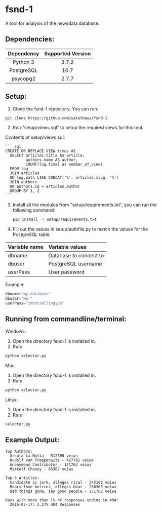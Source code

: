 # fsnd-1
A tool for analysis of the newsdata database.

## Dependencies:
  | Dependency | Supported Version |
  | :--------: | :---------------: |
  | Python 3   | 3.7.2             |
  | PostgreSQL | 10.7              |
  | psycopg2   | 2.7.7             |


## Setup:
  1. Clone the fsnd-1 repository. You can run:
  ```bash
  git clone https://github.com/satetheus/fsnd-1
  ```
  2. Run "setup/views.sql" to setup the required views for this tool.

  Contents of setup/views.sql:

    ``` sql
    CREATE OR REPLACE VIEW times AS
      SELECT articles.title AS article,
             authors.name AS author,
             COUNT(log.time) as number_of_views
      FROM log
      JOIN articles
      ON log.path LIKE CONCAT('%', articles.slug, '%')
      JOIN authors
      ON authors.id = articles.author
      GROUP BY 1, 2
    ```

  3. Install all the modules from "setup/requirements.txt", you can run the following command:
       ```bash
       pip install -r setup/requirements.txt
       ```

  4. Fill out the values in setup/authfile.py to match the values for the PostgreSQL table:


  | Variable name | Variable values        |
  | :------------ | :-------------         |
  | dbname        | Database to connect to |
  | dbuser        | PostgreSQL username    |
  | userPass      | User password          |

  Example:
  ```python
  dbname="my_database"
  dbuser="me!"
  userPass="imnottellingyou"
  ```


## Running from commandline/terminal:
Windows:
  1. Open the directory fsnd-1 is installed in.
  2. Run:
   ```bash
   python selector.py
  ```

Mac:
  1. Open the directory fsnd-1 is installed in.
  2. Run:
  ```bash
  python selector.py
  ```

Linux:
  1. Open the directory fsnd-1 is installed in.
  2. Run:
   ```bash
   selector.py
   ```

## Example Output:

```
Top Authors:
  Ursula La Multa - 512805 veiws
  Rudolf von Treppenwitz - 427781 veiws
  Anonymous Contributor - 171762 veiws
  Markoff Chaney - 85387 veiws

Top 3 Articles:
  Candidate is jerk, alleges rival - 342102 veiws
  Bears love berries, alleges bear - 256365 veiws
  Bad things gone, say good people - 171762 veiws

Days with more than 1% of responses ending in 404:
  2016-07-17: 2.27% 404 Responses
```
